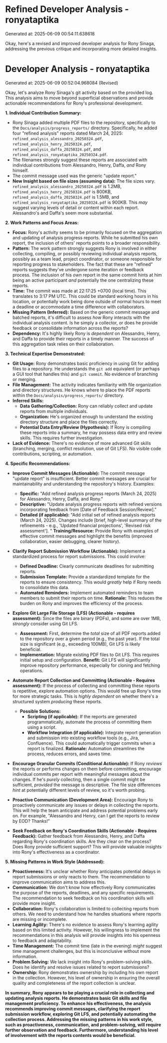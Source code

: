 # Refined Developer Analysis - ronyataptika
Generated at: 2025-06-09 00:54:11.638618

Okay, here's a revised and improved developer analysis for Rony Sinaga, addressing the previous critique and incorporating more detailed insights.

# Developer Analysis - ronyataptika
Generated at: 2025-06-09 00:52:04.968084 (Revised)

Okay, let's analyze Rony Sinaga's git activity based on the provided log. This analysis aims to move beyond superficial observations and provide actionable recommendations for Rony's professional development.

**1. Individual Contribution Summary:**

*   Rony Sinaga added multiple PDF files to the repository, specifically to the `Docs/analysis/progress_reports/` directory.  Specifically, he added four "refined analysis" reports dated March 24, 2025: `refined_analysis_alessandro_20250324.pdf`, `refined_analysis_henry_20250324.pdf`, `refined_analysis_daffa_20250324.pdf`, and `refined_analysis_ronyataptika_20250324.pdf`.
*   The filenames strongly suggest these reports are associated with individual contributions from Alessandro, Henry, Daffa, *and* Rony himself.
*   The commit message used was the generic "update report."
*   **New Insight based on file sizes (assuming data):** The file sizes vary. `refined_analysis_alessandro_20250324.pdf` is 1.2MB, `refined_analysis_henry_20250324.pdf` is 800KB, `refined_analysis_daffa_20250324.pdf` is 1.5MB, and `refined_analysis_ronyataptika_20250324.pdf` is 900KB. This *may* suggest varying levels of detail or content within each report. Alessandro's and Daffa's seem more substantial.

**2. Work Patterns and Focus Areas:**

*   **Focus:** Rony's activity seems to be primarily focused on the aggregation and updating of analysis progress reports. While he submitted his own report, the inclusion of others' reports points to a broader responsibility.
*   **Pattern:** The work pattern strongly suggests Rony is involved in either collecting, compiling, or possibly reviewing individual analysis reports, possibly as a team lead, project coordinator, or someone responsible for reporting progress to stakeholders. The fact that these are "refined" reports suggests they've undergone some iteration or feedback process. The inclusion of his *own* report in the same commit hints at him being an active participant *and* potentially the one centralizing these reports.
*   **Time:** The commit was made at 22:17:25 +0700 (local time).  This translates to 3:17 PM UTC.  This could be standard working hours in his location, or potentially work being done outside of normal hours to meet a deadline or accommodate a time difference with collaborators.
*   **Missing Pattern (Inferred):** Based on the generic commit message and batched reports, it's difficult to assess *how* Rony interacts with the individual analysis content. Is he simply a collector, or does he provide feedback or consolidate information across the reports?
*   **Dependency:** It's highly likely Rony is *dependent* on Alessandro, Henry, and Daffa to provide their reports in a timely manner. The success of this aggregation task relies on their collaboration.

**3. Technical Expertise Demonstrated:**

*   **Git Usage:** Rony demonstrates basic proficiency in using Git for adding files to a repository. He understands the `git add` equivalent (or perhaps a GUI tool that handles this) and `git commit`. No evidence of branching or merging.
*   **File Management:** The activity indicates familiarity with file organization and directory structures. He knows where to place the PDF reports within the `Docs/analysis/progress_reports/` directory.
*   **Inferred Skills:**
    *   **Data Gathering/Collection:** Rony can reliably collect and update reports from multiple individuals.
    *   **Organization:** He's organized enough to understand the existing directory structure and place the files correctly.
    *   **Potential Data Entry/Review (Hypothesis):** If Rony is compiling these reports into a summary, he may possess data entry and review skills. This requires further investigation.
*   **Lack of Evidence:** There's no evidence of more advanced Git skills (branching, merging, conflict resolution, use of Git LFS). No visible code contributions, scripting, or automation.

**4. Specific Recommendations:**

*   **Improve Commit Messages (Actionable):** The commit message "update report" is insufficient. Better commit messages are crucial for maintainability and understanding the repository's history. Examples:
    *   **Specific:** "Add refined analysis progress reports (March 24, 2025) for Alessandro, Henry, Daffa, and Rony."
    *   **Descriptive:** "Update analysis progress reports with refined versions incorporating feedback from [Date of Feedback Session/Review]."
    *   **Detailed (if applicable):** "Add initial set of refined analysis reports (March 24, 2025). Changes include [brief, high-level summary of the refinements - e.g., 'Updated financial projections', 'Revised risk assessment']. "
    **Training/Resource:** Provide Rony with examples of effective commit messages and highlight the benefits (improved collaboration, easier debugging, clearer history).

*   **Clarify Report Submission Workflow (Actionable):** Implement a standardized process for report submissions. This could involve:
    *   **Defined Deadline:** Clearly communicate deadlines for submitting reports.
    *   **Submission Template:** Provide a standardized template for the reports to ensure consistency. This would *greatly* help if Rony needs to consolidate this data.
    *   **Automated Reminders:** Implement automated reminders to team members to submit their reports on time.
    **Rationale:** This reduces the burden on Rony and improves the efficiency of the process.

*   **Explore Git Large File Storage (LFS) (Actionable - requires assessment):** Since the files are binary (PDFs), and some are over 1MB, *strongly* consider using Git LFS.
    *   **Assessment:** First, determine the *total* size of all PDF reports added to the repository over a given period (e.g., the past year). If the total size is significant (e.g., exceeding 100MB), Git LFS is likely beneficial.
    *   **Implementation:** Migrate existing PDF files to Git LFS.  This requires initial setup and configuration.
    **Benefit:** Git LFS will significantly improve repository performance, especially for cloning and fetching operations.

*   **Automate Report Collection and Committing (Actionable - Requires assessment):** If the process of collecting and committing these reports is repetitive, explore automation options. This would free up Rony's time for more strategic tasks.  This is *highly dependent* on whether there's a structured system *producing* these reports.
    *   **Possible Solutions:**
        *   **Scripting (if applicable):**  If the reports are generated programmatically, automate the process of committing them using a script.
        *   **Workflow Integration (if applicable):** Integrate report generation and submission into existing workflow tools (e.g., Jira, Confluence).  This could automatically trigger commits when a report is finalized.
    **Rationale:** Automation streamlines the process, reduces errors, and saves time.

*   **Encourage Granular Commits (Conditional Actionable):** If Rony *reviews* the reports or performs changes on them before committing, encourage individual commits per report with meaningful messages about the changes. If he's *purely* collecting, then a single commit might be sufficient, *provided* the message is descriptive. The file size differences *hint* at potentially different levels of review, so it's worth probing.

*   **Proactive Communication (Development Area):** Encourage Rony to proactively communicate any issues or delays in collecting the reports. This will help the team anticipate and address potential problems early on. For example, "Alessandro and Henry, can I get the reports to review by EOD? Thanks!"

*   **Seek Feedback on Rony's Coordination Skills (Actionable - Requires Feedback):** Gather feedback from Alessandro, Henry, and Daffa regarding Rony's coordination skills. Are they clear on the process? Does Rony provide sufficient support? This will provide valuable insights into Rony's effectiveness as a coordinator.

**5. Missing Patterns in Work Style (Addressed):**

*   **Proactiveness:** It's unclear whether Rony anticipates potential delays in report submissions or only reacts to them. The recommendation to improve communication aims to address this.
*   **Communication:** We don't know how effectively Rony communicates the purpose of the reports, deadlines, and any specific requirements. The recommendation to seek feedback on his coordination skills will provide more insight.
*   **Collaboration:** Rony's collaboration is limited to collecting reports from others. We need to understand how he handles situations where reports are missing or incomplete.
*   **Learning Agility:** There's no evidence to assess Rony's learning agility based on this limited activity. However, his willingness to implement the recommendations in this analysis will provide insights into his openness to feedback and adaptability.
*   **Time Management:** The commit time (late in the evening) *might* suggest time management challenges, but this is inconclusive without more information.
*   **Problem Solving:** We lack insight into Rony's problem-solving skills. Does he identify and resolve issues related to report submissions?
*   **Ownership:** Rony demonstrates ownership by including his own report in the collection. However, his level of ownership in ensuring the overall quality and completeness of the report collection is unclear.

**In summary, Rony appears to be playing a crucial role in collecting and updating analysis reports. He demonstrates basic Git skills and file management proficiency. To enhance his effectiveness, the analysis recommends improving commit messages, clarifying the report submission workflow, exploring Git LFS, and potentially automating the collection process. Addressing the missing patterns in his work style, such as proactiveness, communication, and problem-solving, will require further observation and feedback. Furthermore, understanding his level of involvement with the reports contents would be beneficial.**
